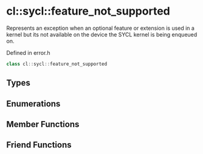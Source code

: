 ---
---
# cl::sycl::feature_not_supported

Represents an exception when an optional feature or extension is used in a kernel but its not available on the device the SYCL kernel is being enqueued on. 

Defined in error.h

```cpp
class cl::sycl::feature_not_supported
```

## Types

## Enumerations

## Member Functions


## Friend Functions

